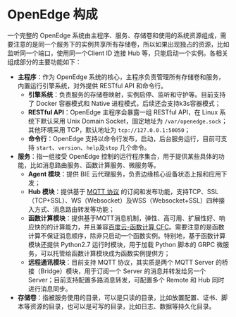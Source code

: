 # OpenEdge 构成

一个完整的 OpenEdge 系统由主程序、服务、存储卷和使用的系统资源组成，需要注意的是同一个服务下的实例共享所有存储卷，所以如果出现独占的资源，比如监听同一个端口，使用同一个Client ID 连接 Hub 等，只能启动一个实例。各相关组成部分的主要功能如下：

- **主程序**：作为 OpenEdge 系统的核心，主程序负责管理所有存储卷和服务，内置运行引擎系统，对外提供 RESTful API 和命令行。
	- **引擎系统**：负责服务的存储卷映射，实例启停、监听和守护等。目前支持了 Docker 容器模式和 Native 进程模式，后续还会支持k3s容器模式；
	- **RESTful API**：OpenEdge 主程序会暴露一组 RESTful API，在 Linux 系统下默认采用 Unix Domain Socket，固定地址为 `/var/openedge.sock`；其他环境采用 TCP，默认地址为 `tcp://127.0.0.1:50050`；
	- **命令行**：OpenEdge 支持以命令行发布，启动，后台服务运行，目前可支持 `start`、`version`、`help`及`stop` 几个命令。
- **服务**：指一组接受 OpenEdge 控制的运行程序集合，用于提供某些具体的功能，比如消息路由服务、函数计算服务、微服务等。
	- **Agent 模块**：提供 BIE 云代理服务，负责边缘核心设备状态上报和应用下发；
	- **Hub 模块**：提供基于 [MQTT 协议](http://docs.oasis-open.org/mqtt/mqtt/v3.1.1/os/mqtt-v3.1.1-os.html) 的订阅和发布功能，支持TCP、SSL（TCP+SSL）、WS（Websocket）及WSS（Websocket+SSL）四种接入方式、消息路由转发等功能；
	- **函数计算模块**：提供基于MQTT消息机制，弹性、高可用、扩展性好、响应快的的计算能力，并且兼容[百度云-函数计算 CFC](https://cloud.baidu.com/product/cfc.html)。需要注意的是函数计算不保证消息顺序，除非只启动一个函数实例。特别地，基于函数计算模块还提供 Python2.7 运行时模块，用于加载 Python 脚本的 GRPC 微服务，可以托管给函数计算模块成为函数实例提供方；
	- **远程通讯模块**：目前支持 MQTT 协议，其实质是两个 MQTT Server 的桥接（Bridge）模块，用于订阅一个 Server 的消息并转发给另一个 Server；目前支持配置多路消息转发，可配置多个 Remote 和 Hub 同时进行消息同步。
- **存储卷**：指被服务使用的目录，可以是只读的目录，比如放置配置、证书、脚本等资源的目录，也可以是可写的目录，比如日志、数据等持久化目录。